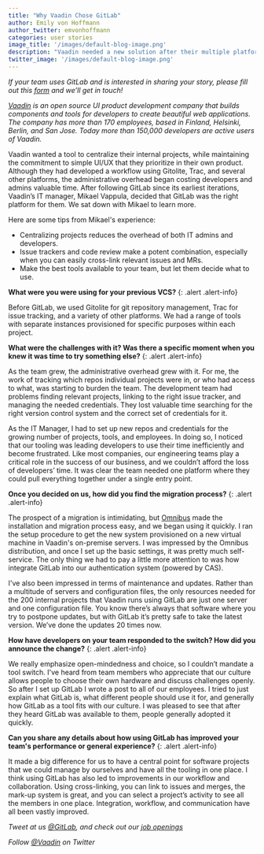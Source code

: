 ```yaml
---
title: "Why Vaadin Chose GitLab"
author: Emily von Hoffmann
author_twitter: emvonhoffmann
categories: user stories
image_title: '/images/default-blog-image.png'
description: "Vaadin needed a new solution after their multiple platforms began costing too much time and frustration."
twitter_image: '/images/default-blog-image.png'
---
```


_If your team uses GitLab and is interested in sharing your story, please fill out this [form](https://docs.google.com/a/gitlab.com/forms/d/1K8ZTS1QvSSPos6mVh1ol8ZyagInYctX3fb9eglzeK70/edit) and we’ll get in touch!_

_[Vaadin](https://vaadin.com) is an open source UI product development company that builds components and tools for developers to create beautiful web applications. The company has more than 170 employees, based in Finland, Helsinki, Berlin, and San Jose. Today more than 150,000 developers are active users of Vaadin._

Vaadin wanted a tool to centralize their internal projects, while maintaining the commitment to simple UI/UX that they prioritize in their own product. Although they had developed a workflow using Gitolite, Trac, and several other platforms, the administrative overhead began costing developers and admins valuable time. After following GitLab since its earliest iterations, Vaadin’s IT manager, Mikael Vappula, decided that GitLab was the right platform for them. We sat down with Mikael to learn more. 

Here are some tips from Mikael's experience:
* Centralizing projects reduces the overhead of both IT admins and developers. 
* Issue trackers and code review make a potent combination, especially when you can easily cross-link relevant issues and MRs. 
* Make the best tools available to your team, but let them decide what to use. 

<!-- more -->

**What were you were using for your previous VCS?** 
{: .alert .alert-info}

Before GitLab, we used Gitolite for git repository management, Trac for issue tracking, and a variety of other platforms. We had a range of tools with separate instances provisioned for specific purposes within each project. 

**What were the challenges with it? Was there a specific moment when you knew it was time to try something else?**
{: .alert .alert-info} 

As the team grew, the administrative overhead grew with it. For me, the work of tracking which repos individual projects were in, or who had access to what, was starting to burden the team. The development team had problems finding relevant projects, linking to the right issue tracker, and managing the needed credentials. They lost valuable time searching for the right version control system and the correct set of credentials for it. 

As the IT Manager, I had to set up new repos and credentials for the growing number of projects, tools, and employees. In doing so, I noticed that our tooling was leading developers to use their time inefficiently and become frustrated. Like most companies, our engineering teams play a critical role in the success of our business, and we couldn’t afford the loss of developers’ time. It was clear the team needed one platform where they could pull everything together under a single entry point. 

**Once you decided on us, how did you find the migration process?**
{: .alert .alert-info} 

The prospect of a migration is intimidating, but [Omnibus](https://gitlab.com/gitlab-org/omnibus-gitlab) made the installation and migration process easy, and we began using it quickly. I ran the setup procedure to get the new system provisioned on a new virtual machine in Vaadin's on-premise servers. I was impressed by the Omnibus distribution, and once I set up the basic settings, it was pretty much self-service. The only thing we had to pay a little more attention to was how integrate GitLab into our authentication system (powered by CAS).

I've also been impressed in terms of maintenance and updates. Rather than a multitude of servers and configuration files, the only resources needed for the 200 internal projects that Vaadin runs using GitLab are just one server and one configuration file. You know there’s always that software where you try to postpone updates, but with GitLab it’s pretty safe to take the latest version. We’ve done the updates 20 times now.

**How have developers on your team responded to the switch? How did you announce the change?**
{: .alert .alert-info}

We really emphasize open-mindedness and choice, so I couldn’t mandate a tool switch. I've heard from team members who appreciate that our culture allows people to choose their own hardware and discuss challenges openly. So after I set up GitLab I wrote a post to all of our employees. I tried to just explain what GitLab is, what different people should use it for, and generally how GitLab as a tool fits with our culture. I was pleased to see that after they heard GitLab was available to them, people generally adopted it quickly.

**Can you share any details about how using GitLab has improved your team's performance or general experience?** 
{: .alert .alert-info}

It made a big difference for us to have a central point for software projects that we could manage by ourselves and have all the tooling in one place. I think using GitLab has also led to improvements in our workflow and collaboration. Using cross-linking, you can link to issues and merges, the mark-up system is great, and you can select a project’s activity to see all the members in one place. Integration, workflow, and communication have all been vastly improved. 


_Tweet at us [@GitLab](https://twitter.com/gitlab), and check out our [job openings](https://about.gitlab.com/jobs/)_

_Follow [@Vaadin](https://twitter.com/vaadin?lang=en) on Twitter_




